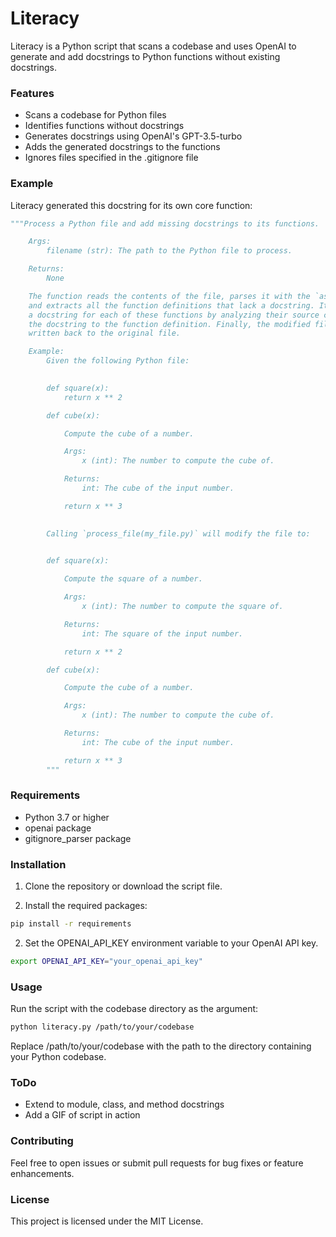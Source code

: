 Literacy
===
Literacy is a Python script that scans a codebase and uses OpenAI to generate and add docstrings to Python functions without existing docstrings.

### Features
* Scans a codebase for Python files
* Identifies functions without docstrings
* Generates docstrings using OpenAI's GPT-3.5-turbo
* Adds the generated docstrings to the functions
* Ignores files specified in the .gitignore file

### Example
Literacy generated this docstring for its own core function:
```python
"""Process a Python file and add missing docstrings to its functions.

    Args:
        filename (str): The path to the Python file to process.

    Returns:
        None

    The function reads the contents of the file, parses it with the `ast` module,
    and extracts all the function definitions that lack a docstring. It then generates
    a docstring for each of these functions by analyzing their source code, and adds
    the docstring to the function definition. Finally, the modified file content is
    written back to the original file.

    Example:
        Given the following Python file:

        
        def square(x):
            return x ** 2

        def cube(x):

            Compute the cube of a number.

            Args:
                x (int): The number to compute the cube of.

            Returns:
                int: The cube of the input number.

            return x ** 3
        

        Calling `process_file(my_file.py)` will modify the file to:

        
        def square(x):

            Compute the square of a number.

            Args:
                x (int): The number to compute the square of.

            Returns:
                int: The square of the input number.

            return x ** 2

        def cube(x):

            Compute the cube of a number.

            Args:
                x (int): The number to compute the cube of.

            Returns:
                int: The cube of the input number.

            return x ** 3
        """
```
### Requirements
* Python 3.7 or higher
* openai package
* gitignore_parser package

### Installation
1. Clone the repository or download the script file.

2. Install the required packages:
```bash
pip install -r requirements
```
2. Set the OPENAI_API_KEY environment variable to your OpenAI API key.
```bash
export OPENAI_API_KEY="your_openai_api_key"
```
### Usage
Run the script with the codebase directory as the argument:

```bash
python literacy.py /path/to/your/codebase
```

Replace /path/to/your/codebase with the path to the directory containing your Python codebase.

### ToDo
* Extend to module, class, and method docstrings
* Add a GIF of script in action
### Contributing
Feel free to open issues or submit pull requests for bug fixes or feature enhancements.

### License
This project is licensed under the MIT License.